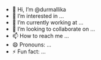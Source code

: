 - 👋 Hi, I’m @durmallika
- 👀 I’m interested in ...
- 🌱 I’m currently working at  ...
- 💞️ I’m looking to collaborate on ...
- 📫 How to reach me ...
- 😄 Pronouns: ...
- ⚡ Fun fact: ...

<!---
durmallika/durmallika is a ✨ special ✨ repository because its `README.md` (this file) appears on your GitHub profile.
You can click the Preview link to take a look at your changes.
--->
